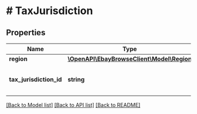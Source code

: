 # # TaxJurisdiction

## Properties

Name | Type | Description | Notes
------------ | ------------- | ------------- | -------------
**region** | [**\OpenAPI\EbayBrowseClient\Model\Region**](Region.md) |  | [optional]
**tax_jurisdiction_id** | **string** | The identifier of the tax jurisdiction. | [optional]

[[Back to Model list]](../../README.md#models) [[Back to API list]](../../README.md#endpoints) [[Back to README]](../../README.md)

